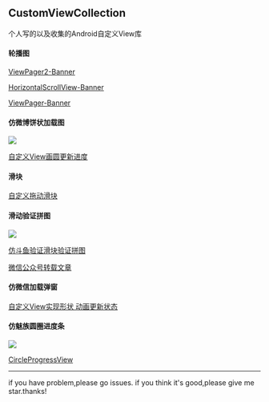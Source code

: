 ## CustomViewCollection
个人写的以及收集的Android自定义View库

#### 轮播图

[ViewPager2-Banner](https://github.com/wsdydeni/CustomViewCollection/tree/master/app/src/main/java/com/example/customviewcollection/banner)

[HorizontalScrollView-Banner](https://github.com/wsdydeni/CustomViewCollection/tree/master/app/src/main/java/com/example/customviewcollection/horizontal)

[ViewPager-Banner](https://github.com/wsdydeni/CustomViewCollection/tree/master/app/src/main/java/com/example/customviewcollection/mzbanner)

#### 仿微博饼状加载图

![](https://image.wsdydeni.top/progress_view.gif)

[自定义View画圆更新进度](https://github.com/wsdydeni/CustomViewCollection/tree/master/app/src/main/java/com/example/customviewcollection/progressview)

####  滑块

[自定义拖动滑块](https://github.com/wsdydeni/CustomViewCollection/tree/master/app/src/main/java/com/example/customviewcollection/seekbar)

#### 滑动验证拼图

![](https://image.wsdydeni.top/puzzle.gif)

[仿斗鱼验证滑块验证拼图](https://github.com/wsdydeni/CustomViewCollection/tree/master/app/src/main/java/com/example/customviewcollection/slidepuzzle)

[微信公众号转载文章](https://mp.weixin.qq.com/s/b3ISsGaVK2vK1Fj_H382Kw)

####  仿微信加载弹窗

[自定义View实现形状 动画更新状态](https://github.com/wsdydeni/CustomViewCollection/tree/master/app/src/main/java/com/example/customviewcollection/loadingview)


####  仿魅族圆圈进度条

![](https://image.wsdydeni.top/circle_progress_view.gif)

[CircleProgressView](https://github.com/wsdydeni/CustomViewCollection/tree/master/app/src/main/java/com/example/customviewcollection/widget)

***

if you have problem,please go issues.
if you think it's good,please give me star.thanks!